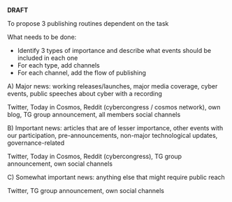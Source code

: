 **DRAFT**

To propose 3 publishing routines dependent on the task

What needs to be done:
- Identify 3 types of importance and describe what events should be included in each one
- For each type, add channels
- For each channel, add the flow of publishing

A) Major news: working releases/launches, major media coverage, cyber events, public speeches  about cyber with a recording

Twitter, Today in Cosmos, Reddit (cybercongress / cosmos network), own blog, TG group announcement, all members social channels

B) Important news: articles that are of lesser importance, other events with our participation, pre-announcements, non-major technological updates, governance-related 

Twitter, Today in Cosmos, Reddit (cybercongress), TG group announcement, own social channels

C) Somewhat important news: anything else that might require public reach

Twitter, TG group announcement, own social channels 
